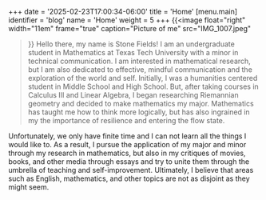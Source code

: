+++
date = '2025-02-23T17:00:34-06:00'
title = 'Home'
[menu.main]
identifier = 'blog'
name = 'Home'
weight = 5
+++
{{<image
    float="right"
    width="11em"
    frame="true"
    caption="Picture of me"
    src="IMG_1007.jpeg"
>}}
Hello there, my name is Stone Fields! I am an undergraduate student in Mathematics at Texas Tech University with a minor in technical communication. I am interested in mathematical research, but I am also dedicated to effective, mindful communication and the exploration of the world and self. Initially, I was a humanities centered student in Middle School and High School. But, after taking courses in Calculus III and Linear Algebra, I began researching Riemannian geometry and decided to make mathematics my major. Mathematics has taught me how to think more logically, but has also ingrained in my the importance of resilience and entering the flow state.

Unfortunately, we only have finite time and I can not learn all the things I would like to. As a result, I pursue the application of my major and minor through my research in mathematics, but also in my critiques of movies, books, and other media through essays and try to unite them through the umbrella of teaching and self-improvement. Ultimately, I believe that areas such as English, mathematics, and other topics are not as disjoint as they might seem.

